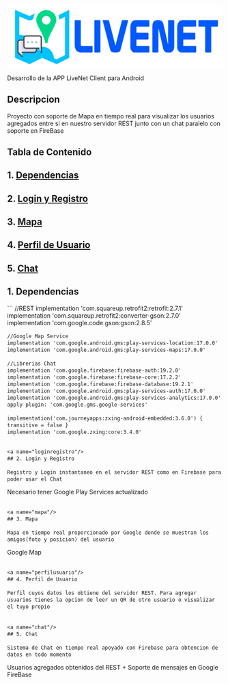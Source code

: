 ![banner](https://github.com/Vintaje/LiveNetAndroidClient/blob/master/bannerlivenet.png)

Desarrollo de la APP LiveNet Client para Android

## Descripcion

Proyecto con soporte de Mapa en tiempo real para visualizar los usuarios agregados entre si en nuestro servidor REST junto con un chat paralelo con soporte en FireBase

## Tabla de Contenido

## 1. [Dependencias](#dependencias)  
## 2. [Login y Registro](#loginregistro) 
## 3. [Mapa](#mapa) 
## 4. [Perfil de Usuario](#perfilusuario) 
## 5. [Chat](#chat) 


## 1. Dependencias
<a name="dependencias"/>
```
    //REST
    implementation 'com.squareup.retrofit2:retrofit:2.7.1'
    implementation 'com.squareup.retrofit2:converter-gson:2.7.0'
    implementation 'com.google.code.gson:gson:2.8.5'

    //Google Map Service
    implementation 'com.google.android.gms:play-services-location:17.0.0'
    implementation 'com.google.android.gms:play-services-maps:17.0.0'
    
    //Librerias Chat
    implementation 'com.google.firebase:firebase-auth:19.2.0'
    implementation 'com.google.firebase:firebase-core:17.2.2'
    implementation 'com.google.firebase:firebase-database:19.2.1'
    implementation 'com.google.android.gms:play-services-auth:17.0.0'
    implementation 'com.google.android.gms:play-services-analytics:17.0.0'
    apply plugin: 'com.google.gms.google-services'

    implementation('com.journeyapps:zxing-android-embedded:3.6.0') { transitive = false }
    implementation 'com.google.zxing:core:3.4.0'
```

<a name="loginregistro"/>
## 2. Login y Registro

Registro y Login instantaneo en el servidor REST como en Firebase para poder usar el Chat
```
Necesario tener Google Play Services actualizado
```

<a name="mapa"/>
## 3. Mapa

Mapa en tiempo real proporcionado por Google donde se muestran los amigos(foto y posicion) del usuario
```
Google Map
```

<a name="perfilusuario"/>
## 4. Perfil de Usuario

Perfil cuyos datos los obtiene del servidor REST. Para agregar usuarios tienes la opcion de leer un QR de otro usuario o visualizar el tuyo propio


<a name="chat"/>
## 5. Chat

Sistema de Chat en tiempo real apoyado con Firebase para obtencion de datos en todo momento

```
Usuarios agregados obtenidos del REST + Soporte de mensajes en Google FireBase
```


